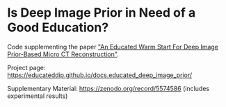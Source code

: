 # Is Deep Image Prior in Need of a Good Education?

Code supplementing the paper ["An Educated Warm Start For Deep Image Prior-Based Micro CT Reconstruction"](https://arxiv.org/pdf/2111.11926.pdf).

Project page: https://educateddip.github.io/docs.educated_deep_image_prior/

Supplementary Material: https://zenodo.org/record/5574586 (includes experimental results)
